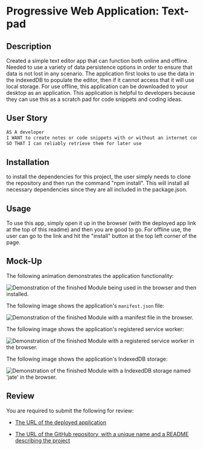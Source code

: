 # Progressive Web Application: Text-pad

## Description
Created a simple text editor app that can function both online and offline. Needed to use a variety of data persistence options in order to ensure that data is not lost in any scenario. The application first looks to use the data in the indexedDB to populate the editor, then if it cannot access that it will use local storage. For use offline, this application can be downloaded to your desktop as an application. This application is helpful to developers because they can use this as a scratch pad for code snippets and coding ideas. 

## User Story
```md
AS A developer
I WANT to create notes or code snippets with or without an internet connection
SO THAT I can reliably retrieve them for later use
```
 
## Installation
to install the dependencies for this project, the user simply needs to clone the repository and then run the command "npm install". This will install all necessary dependencies since they are all included in the package.json.

## Usage
To use this app, simply open it up in the browser (with the deployed app link at the top of this readme) and then you are good to go. For offline use, the user can go to the link and hit the "install" button at the top left corner of the page.

## Mock-Up

The following animation demonstrates the application functionality:

![Demonstration of the finished Module  being used in the browser and then installed.](./Assets/00-demo.gif)

The following image shows the application's `manifest.json` file:

![Demonstration of the finished Module  with a manifest file in the browser.](./Assets/01-manifest.png)

The following image shows the application's registered service worker:

![Demonstration of the finished Module with a registered service worker in the browser.](./Assets/02-service-worker.png)

The following image shows the application's IndexedDB storage:

![Demonstration of the finished Module  with a IndexedDB storage named 'jate' in the browser.](./Assets/03-idb-storage.png)


## Review

You are required to submit the following for review:

* [The URL of the deployed application]()

* [The URL of the GitHub repository, with a unique name and a README describing the project]()